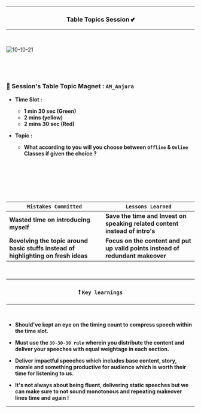 --------------------------------------------------------------------------------------------

### <p align="center"> Table Topics Session 💕</p>

--------------------------------------------------------------------------------------------

</br>

![10-10-21](https://user-images.githubusercontent.com/76246106/136708376-5c6e0ed0-252e-4d87-9b36-da16cf4266ea.jpeg)

#

</br>

### 💢 Session's Table Topic Magnet : `AM_Anjura`

* **Time Slot :** 

   * **1 min 30 sec (Green)**
   * **2 mins (yellow)**
   * **2 mins 30 sec (Red)**

* **Topic :**

  * **What according to you will you choose between `Offline` & `Online` Classes if given the choice ?**

</br>

#

</br>
</br>       
        
        
|                     `Mistakes Committed`                                              |                            `Lessons Learned`                                |
|---------------------------------------------------------------------------------------|-----------------------------------------------------------------------------|
| **Wasted time on introducing myself**                                                 | **Save the time and Invest on speaking related content instead of intro's** |
| **Revolving the topic around basic stuffs instead of highlighting on fresh ideas**    | **Focus on the content and put up valid points instead of redundant makeover**|         

</br>

---------------------------------------------------------

### <p align= "center"> ❗ `Key learnings` </p>

---------------------------------------------------------
  
</br>

* **Should've kept an eye on the timing count to compress speech within the time slot.** 

* **Must use the `30-30-30 rule` wherein you distribute the content and deliver your speeches with equal weightage in each section.**     

* **Deliver impactful speeches which includes base content, story, morale and something productive for audience which is worth their time for listening to us.**

* **It's not always about being fluent, delivering static speeches but we can make sure to not sound monotonous and repeating makeover lines time and again !**                                                                                                              
---------------------------------------------------------
